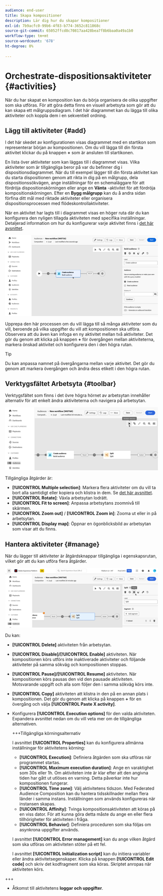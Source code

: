 ```yaml
---
audience: end-user
title: Skapa kompositioner
description: Lär dig hur du skapar kompositioner
exl-id: 7b9acfc0-99b6-4f83-b774-3652c811868c
source-git-commit: 65052ffcd8c70817aa428bea7f8b6baa0a49a1b0
workflow-type: tm+mt
source-wordcount: '678'
ht-degree: 0%

---
```


# Orchestrate-dispositionsaktiviteter {#activities}

När du har skapat en komposition kan du börja organisera de olika uppgifter som ska utföras. För att göra detta finns en visuell arbetsyta som gör att du kan skapa ett målgruppsdiagram. I det här diagrammet kan du lägga till olika aktiviteter och koppla dem i en sekventiell ordning.

## Lägg till aktiviteter {#add}

I det här skedet av konfigurationen visas diagrammet med en startikon som representerar början av kompositionen. Om du vill lägga till din första aktivitet klickar du på knappen **+** som är ansluten till startikonen.

En lista över aktiviteter som kan läggas till i diagrammet visas. Vilka aktiviteter som är tillgängliga beror på var du befinner dig i dispositionsdiagrammet. När du till exempel lägger till din första aktivitet kan du starta dispositionen genom att rikta in dig på en målgrupp, dela dispositionssökvägen, ange inställningar för en schemaläggare för att fördröja dispositionskörningen eller ange en **Vänta** -aktivitet för att fördröja kompositionskörningen. Efter en **Bygg målgrupp** kan du å andra sidan förfina ditt mål med riktade aktiviteter eller organisera dispositionsprocessen med flödeskontrollaktiviteter.

När en aktivitet har lagts till i diagrammet visas en höger ruta där du kan konfigurera den nyligen tillagda aktiviteten med specifika inställningar. Detaljerad information om hur du konfigurerar varje aktivitet finns i [det här avsnittet](activities/about-activities.md).

![](assets/composition-create-add.png)

Upprepa den här processen om du vill lägga till så många aktiviteter som du vill, beroende på vilka uppgifter du vill att kompositionen ska utföra. Observera att du även kan infoga en ny aktivitet mellan två aktiviteter. Det gör du genom att klicka på knappen **+** för övergången mellan aktiviteterna, markera önskad aktivitet och konfigurera den i den högra rutan.

>[!TIP]
>
>Du kan anpassa namnet på övergångarna mellan varje aktivitet. Det gör du genom att markera övergången och ändra dess etikett i den högra rutan.

## Verktygsfältet Arbetsyta {#toolbar}

Verktygsfältet som finns i det övre högra hörnet av arbetsytan innehåller alternativ för att enkelt ändra aktiviteterna och navigera på arbetsytan.

![](assets/canvas-toolbar.png)

Tillgängliga åtgärder är:

* **[!UICONTROL Multiple selection]**: Markera flera aktiviteter om du vill ta bort alla samtidigt eller kopiera och klistra in dem. Se [det här avsnittet](#copy).
* **[!UICONTROL Rotate]**: Växla arbetsytan lodrätt.
* **[!UICONTROL Fit to screen]**: Anpassa arbetsytans zoomnivå till skärmen.
* **[!UICONTROL Zoom out]** / **[!UICONTROL Zoom in]**: Zooma ut eller in på arbetsytan.
* **[!UICONTROL Display map]**: Öppnar en ögonblicksbild av arbetsytan som visar att du finns.

## Hantera aktiviteter {#manage}

När du lägger till aktiviteter är åtgärdsknappar tillgängliga i egenskapsrutan, vilket gör att du kan utföra flera åtgärder.

![](assets/activity-actions.png)

Du kan:

* **[!UICONTROL Delete]** aktiviteten från arbetsytan.
* **[!UICONTROL Disable]/[!UICONTROL Enable]** aktiviteten. När kompositionen körs utförs inte inaktiverade aktiviteter och följande aktiviteter på samma sökväg och kompositionen stoppas.
* **[!UICONTROL Pause]/[!UICONTROL Resume]** aktiviteten. När kompositionen körs pausas den vid den pausade aktiviteten. Motsvarande uppgift och alla som följer den i samma sökväg körs inte.
* **[!UICONTROL Copy]** aktiviteten att klistra in den på en annan plats i kompositionen. Det gör du genom att klicka på knappen **+** för en övergång och välja **[!UICONTROL Paste X activity]**. <!-- cannot copy multiple activities ? cannot paste in another composition?-->
* Konfigurera **[!UICONTROL Execution options]** för den valda aktiviteten. Expandera avsnittet nedan om du vill veta mer om de tillgängliga alternativen.

  +++Tillgängliga körningsalternativ

  I avsnittet **[!UICONTROL Properties]** kan du konfigurera allmänna inställningar för aktivitetens körning:

   * **[!UICONTROL Execution]**: Definiera åtgärden som ska utföras när programmet startas.
   * **[!UICONTROL Maximum execution duration]**: Ange en varaktighet som 30s eller 1h. Om aktiviteten inte är klar efter att den angivna tiden har gått ut utlöses en varning. Detta påverkar inte hur kompositionen fungerar.
   * **[!UICONTROL Time zone]**: Välj aktivitetens tidszon. Med Federated Audience Composition kan du hantera tidsskillnader mellan flera länder i samma instans. Inställningen som används konfigureras när instansen skapas.
   * **[!UICONTROL Affinity]**: Tvinga kompositionsaktiviteten att köras på en viss dator. För att kunna göra detta måste du ange en eller flera tillhörigheter för aktiviteten i fråga.
   * **[!UICONTROL Behavior]**: Definiera proceduren som ska följas om asynkrona uppgifter används.

  I avsnittet **[!UICONTROL Error management]** kan du ange vilken åtgärd som ska utföras om aktiviteten stöter på ett fel.

  I avsnittet **[!UICONTROL Initialization script]** kan du initiera variabler eller ändra aktivitetsegenskaper. Klicka på knappen **[!UICONTROL Edit code]** och skriv det kodfragment som ska köras. Skriptet anropas när aktiviteten körs.

+++

* Åtkomst till aktivitetens **loggar och uppgifter**.
